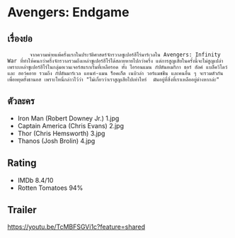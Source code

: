 # Avengers: Endgame

## เรื่องย่อ
           จากความพ่ายแพ้ครั้งแรกในประวัติศาสตร์จักรวาลซูเปอร์ฮีโร่มาร์เวลใน Avengers: Infinity War ที่ทำให้คนกว่าครึ่งจักรวาลรวมถึงเหล่าซูเปอร์ฮีโร่ได้สลายหายไปกว่าครึ่ง แต่การสูญเสียในครั้งนี้จะไม่สูญเปล่า เพราะเหล่าซูเปอร์ฮีโร่ในกลุ่มอเวนเจอร์สแรกเริ่มที่เหลือรอด ทั้ง ไอรอนแมน กัปตันอเมริกา ธอร์ ฮัลค์ แบล็ควิโดว์ และ ฮอว์คอาย รวมถึง กัปตันมาร์เวล แอนท์-แมน ร็อคเก็ต เนบิวล่า วอร์แมชชีน และคนอื่น ๆ จะรวมตัวกันเพื่อหยุดยั้งธานอส เพราะโทนี่กล่าวไว้ว่า "ไม่เกี่ยวว่าเราสูญเสียไปเท่าไหร่  มันอยู่ที่สิ่งที่เราเหลืออยู่ต่างหากล่ะ"

## ตัวละคร
- Iron Man (Robert Downey Jr.) 1.jpg
- Captain America (Chris Evans) 2.jpg
- Thor (Chris Hemsworth) 3.jpg
- Thanos (Josh Brolin) 4.jpg

## Rating
- IMDb 8.4/10
- Rotten Tomatoes 94%

## Trailer
https://youtu.be/TcMBFSGVi1c?feature=shared